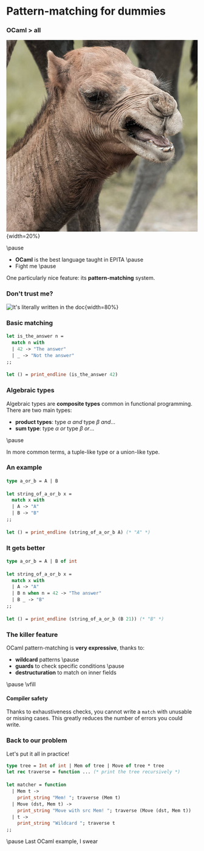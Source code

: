 Pattern-matching for dummies
============================

### OCaml > all

![A camel](img/gringo.jpg){width=20%}

\pause

- **OCaml** is the best language taught in EPITA
\pause
- Fight me
\pause

One particularly nice feature: its **pattern-matching** system.

### Don't trust me?

![It's literally written in the
doc](img/fonctionnalite_vraiment_cool.png){width=80%}

### Basic matching

```ocaml
let is_the_answer n =
  match n with
  | 42 -> "The answer"
  | _ -> "Not the answer"
;;

let () = print_endline (is_the_answer 42)
```

### Algebraic types

Algebraic types are **composite types** common in functional programming. There
are two main types:

- **product types**: type $\alpha$ *and* type $\beta$ *and*...
- **sum type**: type $\alpha$ *or* type $\beta$ *or*...

\pause

In more common terms, a tuple-like type or a union-like type.

### An example

```ocaml
type a_or_b = A | B

let string_of_a_or_b x =
  match x with
  | A -> "A"
  | B -> "B"
;;

let () = print_endline (string_of_a_or_b A) (* "A" *)
```

### It gets better

```ocaml
type a_or_b = A | B of int

let string_of_a_or_b x =
  match x with
  | A -> "A"
  | B n when n = 42 -> "The answer"
  | B _ -> "B"
;;

let () = print_endline (string_of_a_or_b (B 21)) (* "B" *)
```

### The killer feature

OCaml pattern-matching is **very expressive**, thanks to:

- **wildcard** patterns
\pause
- **guards** to check specific conditions
\pause
- **destructuration** to match on inner fields

\pause
\vfill
#### Compiler safety
Thanks to exhaustiveness checks, you cannot write a `match` with unusable or
missing cases. This greatly reduces the number of errors you could write.

### Back to our problem

Let's put it all in practice!

```ocaml
type tree = Int of int | Mem of tree | Move of tree * tree
let rec traverse = function ... (* print the tree recursively *)

let matcher = function
  | Mem t ->
    print_string "Mem! "; traverse (Mem t)
  | Move (dst, Mem t) ->
    print_string "Move with src Mem! "; traverse (Move (dst, Mem t))
  | t ->
    print_string "Wildcard "; traverse t
;;
```

\pause
Last OCaml example, I swear

